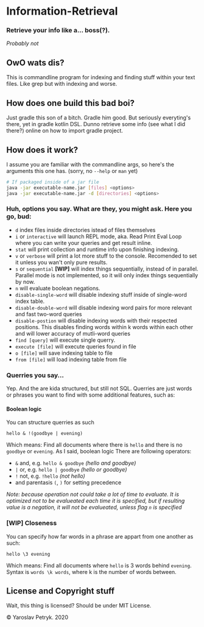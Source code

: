# Information-Retrieval

### Retrieve your info like a... boss(?). 
_Probably not_

## OwO wats dis?
This is commandline program for indexing and finding stuff within your text files. Like grep but with indexing and worse.

## How does one build this bad boi?
Just gradle this son of a bitch. Gradle him good. But seriously everyting's there, yet in gradle kotlin DSL. Dunno retrieve some info (see what I did there?) online on how to import gradle project.

## How does it work?
I assume you are familiar with the commandline args, so here's the arguments this one has. (sorry, no `--help` or `man` yet)
```bash
# If packaged inside of a jar file
java -jar executable-name.jar [files] <options>
java -jar executable-name.jar -d [directories] <options>
```
### Huh, options you say. What are they, you might ask. Here you go, bud:
- `d` index files inside directories istead of files themselves
- `i` or `interactive` will launch REPL mode, aka. Read Print Eval Loop where you can write your queries and get result inline.
- `stat` will print collection and runtime info upon finishing indexing.
- `v` or `verbose` will print a lot more stuff to the console. Recomended to set it unless you wan't only pure results.
- `s` or `sequential` **\[WIP\]** will index things sequentially, instead of in parallel. Parallel mode is not implemented, so it will only index things sequentially by now.
- `n` will evaluate boolean negations.
- `disable-single-word` will disable indexing stuff inside of single-word index table.
- `disable-double-word` will disable indexing word pairs for more relevant and fast two-word queries
- `disable-postion` will disable indexing words with their respected positions. This disables finding words within k words within each other and will lower accuracy of mutli-word queries
- `find [query]` will execute single querry.
- `execute [file]` will execute queries found in file
- `o [file]` will save indexing table to file
- `from [file]` will load indexing table from file

### Querries you say...
Yep. And the are kida structured, but still not SQL. Querries are just words or phrases you want to find with some additional features, such as:
#### Boolean logic
You can structure querries as such
```
hello & !(goodbye | evening)
```
Which means: Find all documents where there is `hello` and there is no `goodbye` or `evening`. As I said, boolean logic
There are following operators:
- `&` and, e.g. `hello & goodbye` _(hello and goodbye)_
- `|` or, e.g. `hello | goodbye` _(hello or goodbye)_
- `!` not, e.g. `!hello` _(not hello)_
- and parentasis `(`, `)` for setting precedence

_Note: because operation not could take a lot of time to evaluate. It is optimized not to be evalueated each time it is specified, but if resulting value is a negation, it will not be evalueated, unless flag `n` is specified_
### [WIP] Closeness
You can specify how far words in a phrase are appart from one another as such:
```
hello \3 evening
```
Which means: Find all documents where `hello` is 3 words behind `evening`. Syntax is `words \k words`, where k is the number of words between.

## License and Copyright stuff
Wait, this thing is licensed? Should be under MIT License. 

© Yaroslav Petryk. 2020
